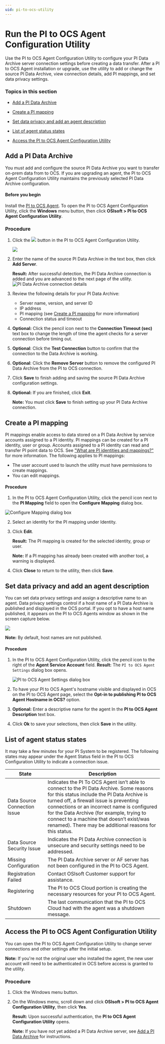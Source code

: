 ```yaml
---
uid: pi-to-ocs-utility
---
```


# Run the PI to OCS Agent Configuration Utility

Use the PI to OCS Agent Configuration Utility to configure your PI Data Archive server connection settings before creating a data transfer. After a PI to OCS Agent installation or upgrade, use the utility to add or change the source PI Data Archive, view connection details, add PI mappings, and set data privacy settings.

### Topics in this section

* [Add a PI Data Archive](#add-a-pi-data-archive)

* [Create a PI mapping](#create-a-pi-mapping)

* [Set data privacy and add an agent description](#set-data-privacy-and-add-an-agent-description)

* [List of agent status states](#list-of-agent-status-states)

* [Access the PI to OCS Agent Configuration Utility](#access-the-pi-to-ocs-agent-configuration-utility)

## Add a PI Data Archive

You must add and configure the source PI Data Archive you want to transfer on-prem data from to OCS. If you are upgrading an agent, the PI to OCS Agent Configuration Utility maintains the previously selected PI Data Archive configuration.

#### Before you begin

Install the [PI to OCS Agent](xref:install-agent). To open the PI to OCS Agent Configuration Utility, click the **Windows** menu button, then click **OSIsoft > PI to OCS Agent Configuration Utility**.

### Procedure

1. Click the ![](../../images/pda-source-icon.png) button in the PI to OCS Agent Configuration Utility.
   
   ![](../../images/config-utility-screen-01.png)
   
2. Enter the name of the source PI Data Archive in the text box, then click **Add Server**.

   **Result:** After successful detection, the PI Data Archive connection is added and you are advanced to the next page of the utility.
   ![PI Data Archive connection details](../../images/config-utility-screen-02.png)

3. Review the following details for your PI Data Archive:
   * Server name, version, and server ID
   * IP address
   * PI mapping (see [Create a PI mapping](#create-a-pi-mapping) for more information)
   * Connection status and timeout

4. **Optional:** Click the pencil icon next to the **Connection Timeout (sec)** text box to change the length of time the agent checks for a server connection before timing out.

5. **Optional**: Click the **Test Connection** button to confirm that the connection to the Data Archive is working.

6. **Optional**: Click the **Remove Server** button to remove the configured PI Data Archive from the PI to OCS connection.

7. Click **Save** to finish adding and saving the source PI Data Archive configuration settings.

8. **Optional:** If you are finished, click **Exit**.

   **Note:** You must click **Save** to finish setting up your PI Data Archive connection.  

## Create a PI mapping 

PI mappings enable access to data stored on a PI Data Archive by service accounts assigned to a PI identity.  PI mappings can be created for a PI identity, user or group. Accounts assigned to a PI identity can read and transfer PI point data to OCS. See ["What are PI identities and mappings?"](https://docs.osisoft.com/bundle/pi-server/page/what-are-pi-identities-and-mappings_new.html) for more information. The following applies to PI mappings:

* The user account used to launch the utility must have permissions to create mappings.
* You can edit mappings.

#### Procedure

1. In the PI to OCS Agent Configuration Utility, click the pencil icon next to the **PI Mapping** field to open the **Configure Mapping** dialog box.

![Configure Mapping dialog box](../../images/configure-mapping-db.png)

2. Select an identity for the PI mapping under Identity.
3. Click **Edit**.
   
   **Result:** The PI mapping is created for the selected identity, group or user.
   
   **Note:** If a PI mapping has already been created with another tool, a warning is displayed. 
4. Click **Close** to return to the utility, then click **Save**.

## Set data privacy and add an agent description

You can set data privacy settings and assign a descriptive name to an agent. Data privacy settings control if a host name of a PI Data Archive is published and displayed in the OCS portal. If you opt to have a host name published, it appears on the PI to OCS Agents window as shown in the screen capture below.

![](../../images/pi-to-ocs-agents-hostname.png)

**Note:**  By default, host names are not published.

#### Procedure

1. In the PI to OCS Agent Configuration Utility, click the pencil icon to the right of the **Agent Service Account** field.
   **Result:** The `PI to OCS Agent Settings` dialog box opens.

   ![PI to OCS Agent Settings dialog box](../../images/agent-settings.png)

2. To have your PI to OCS Agent's hostname visible and displayed in OCS on the PI to OCS Agent page, select the **Opt-in to publishing PI to OCS Agent Hostname in OCS?** option.

3. **Optional:** Enter a descriptive name for the agent In the **PI to OCS Agent Description** text box.

4. Click **Ok** to save your selections, then click **Save** in the utility.

## List of agent status states

It may take a few minutes for your PI System to be registered. The following states may appear under the Agent Status field in the PI to OCS Configuration Utility to indicate a connection issue.

| **State**                     | **Description**                                              |
| ----------------------------- | ------------------------------------------------------------ |
| Data  Source Connection Issue | Indicates  the PI To OCS Agent isn’t able to connect to the PI Data Archive. Some  reasons for this status include the PI Data Archive is turned off, a firewall  issue is preventing connections or an incorrect name is configured for the  Data Archive (for example, trying to connect to a machine that doesn’t  exist/was renamed). There may be additional reasons for this status. |
| Data  Source Security Issue   | Indicates  the PI Data Archive connection is unsecure and security settings need to be  addressed. |
| Missing Configuration         | The PI Data Archive server or AF server has not been configured in the PI to OCS Agent. |
| Registration Failed           | Contact OSIsoft Customer support for assistance.             |
| Registering                   | The PI to OCS Cloud portion is creating the necessary resources for your PI to OCS Agent. |
| Shutdown                      | The last communication that the PI to OCS Cloud had with the agent was a shutdown message. |

## Access the PI to OCS Agent Configuration Utility

You can open the PI to OCS Agent Configuration Utility to change server connections and other settings after the initial setup. 

**Note:** If you're not the original user who installed the agent, the new user account will need to be authenticated in OCS before access is granted to the utility. 

### Procedure

1. Click the Windows menu button.

2. On the Windows menu, scroll down and click **OSIsoft > PI to OCS Agent Configuration Utility**, then click **Yes**. 

   **Result:** Upon successful authentication, the **PI to OCS Agent Configuration Utility** opens.

   **Note:** If you have not yet added a PI Data Archive server, see [Add a PI Data Archive](#add-a-pi-data-archive) for instructions.